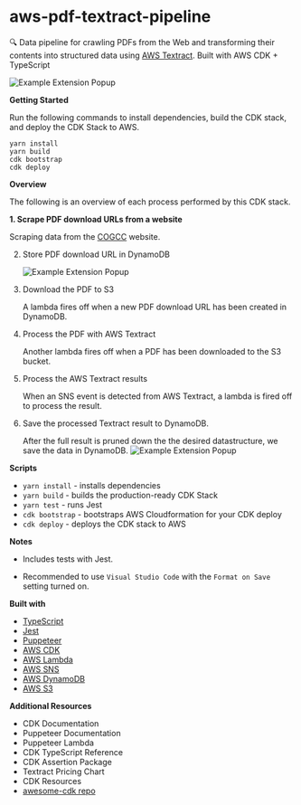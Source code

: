 # aws-pdf-textract-pipeline

:mag: Data pipeline for crawling PDFs from the Web and transforming their contents into structured data using [AWS Textract](https://aws.amazon.com/textract/). Built with AWS CDK + TypeScript

![Example Extension Popup](https://i.imgur.com/3F89JQK.png "Example Extension Popup")

<!-- https://cloudcraft.co/view/e135397e-a673-411e-9ee7-05a5618052b2?key=R-OLiwplnkA9dtQxtkVqOw&interactive=true&embed=true -->

**Getting Started**

Run the following commands to install dependencies, build the CDK stack, and deploy the CDK Stack to AWS.

```
yarn install
yarn build
cdk bootstrap
cdk deploy
```

**Overview**

The following is an overview of each process performed by this CDK stack.

**1. Scrape PDF download URLs from a website**

Scraping data from the [COGCC]() website.

2. Store PDF download URL in DynamoDB

   ![Example Extension Popup](https://i.imgur.com/bmFJGDW.png "Example Extension Popup")

3. Download the PDF to S3

   A lambda fires off when a new PDF download URL has been created in DynamoDB.

4. Process the PDF with AWS Textract

   Another lambda fires off when a PDF has been downloaded to the S3 bucket.

5. Process the AWS Textract results

   When an SNS event is detected from AWS Textract, a lambda is fired off to process the result.

6. Save the processed Textract result to DynamoDB.

   After the full result is pruned down the the desired datastructure, we save the data in DynamoDB.
   ![Example Extension Popup](https://i.imgur.com/HkTtLmi.png "Example Extension Popup")

**Scripts**

- `yarn install` - installs dependencies
- `yarn build` - builds the production-ready CDK Stack
- `yarn test` - runs Jest
- `cdk bootstrap` - bootstraps AWS Cloudformation for your CDK deploy
- `cdk deploy` - deploys the CDK stack to AWS

**Notes**

- Includes tests with Jest.

- Recommended to use `Visual Studio Code` with the `Format on Save` setting turned on.

**Built with**

- [TypeScript](https://www.typescriptlang.org/)
- [Jest](https://jestjs.io)
- [Puppeteer](https://jestjs.io)
- [AWS CDK](https://aws.amazon.com/cdk/)
- [AWS Lambda](https://aws.amazon.com/lambda/)
- [AWS SNS](https://aws.amazon.com/sns/)
- [AWS DynamoDB](https://aws.amazon.com/dynamodb/)
- [AWS S3](https://aws.amazon.com/s3/)

**Additional Resources**

- CDK Documentation
- Puppeteer Documentation
- Puppeteer Lambda
- CDK TypeScript Reference
- CDK Assertion Package
- Textract Pricing Chart
- CDK Resources
- [awesome-cdk repo](https://github.com/eladb/awesome-cdk)
